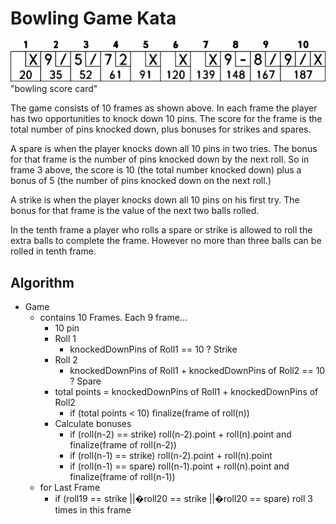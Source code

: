 # Bowling Game Kata

![bowling-score](bowling_scoresheet_example.png) "bowling score card"

The game consists of 10 frames as shown above. In each frame the player has two opportunities to knock down 10 pins. The score for the frame is the total number of pins knocked down, plus bonuses for strikes and spares.

A spare is when the player knocks down all 10 pins in two tries. The bonus for that frame is the number of pins knocked down by the next roll. So in frame 3 above, the score is 10 (the total number knocked down) plus a bonus of 5 (the number of pins knocked down on the next roll.)

A strike is when the player knocks down all 10 pins on his first try. The bonus for that frame is the value of the next two balls rolled.

In the tenth frame a player who rolls a spare or strike is allowed to roll the extra balls to complete the frame. However no more than three balls can be rolled in tenth frame.

## Algorithm
* Game
    * contains 10 Frames. Each 9 frame...
        * 10 pin
        * Roll 1
            * knockedDownPins of Roll1 == 10 ? Strike
        * Roll 2
            * knockedDownPins of Roll1 + knockedDownPins of Roll2 == 10 ? Spare
        * total points = knockedDownPins of Roll1 + knockedDownPins of Roll2
            * if (total points < 10) finalize(frame of roll(n))
        * Calculate bonuses
            * if (roll(n-2) == strike) roll(n-2).point + roll(n).point and finalize(frame of roll(n-2))
            * if (roll(n-1) == strike) roll(n-2).point + roll(n).point
            * if (roll(n-1) == spare)  roll(n-1).point + roll(n).point and finalize(frame of roll(n-1))
    * for Last Frame
        * if (roll19 == strike ||�roll20 == strike ||�roll20 == spare) roll 3 times in this frame
